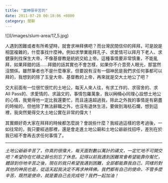 ```yaml
---
title: "當神很辛苦的"
date: 2011-07-28 00:18:06 +0800
category: 閒聊
---
```

<p>![](/images/slum-area/17_5.jpg)</p><p>人遇到困難或者有所希望時，就會求神拜佛吧？而台灣民間信仰的拜拜，可是說是相當複雜的，什麼事找什麼神。例如求學業能拜孔子、求愛情可以拜月下老人、求健康則找保生大帝，不像基督教是統統交給上帝。這種事情要非常慎重，不能亂拜，如果拜錯的話&hellip;&hellip;拜錯的話其實也不會怎樣，如果你不介意旁人眼光，那當然沒關係。雖然筆者也不是什麼專家，但要說有沒有一個神民是我們求任何事都可以拜的，我想到的除了玉皇大帝、基督教的上帝，再來就是交大土地公了吧？</p><p>交大前面有一位很忙很忙的土地公，每天人來人往，有求工作的、求宿舍的、求All Pass的、求愛情的、求論文的，事情包羅萬象，我以<span style="text-decoration: line-through;">同情心</span>同理心設想土地公的心情，我覺得他一定比我還要忙，而且遠遠超過我，除此之外我的事情是有窮盡的時候的，但他除了無法辭職之外，也沒有退休生活，要做到海枯石爛，想到這裡，我突然覺得交大土地公實在非常的偉大！</p><p>其實頗好奇大家在拜拜的時候都怎麼說？會說些什麼？我經過這樣的思考過後，一如往常的，我只要經過那裡，還是會走進土地公廟和土地公爺爺找招呼，差別在於我已經不會再去求任何事情了。</p><hr /><p><em>土地公爺爺辛苦了，你真的很偉大，每天面對數以萬計的禱文，一定忙地不可開交吧？希望你在忙碌之餘也別忘了休息。記得以前我遇到困難常會希望能靠你幫忙，體諒到你地辛苦之後，現在的我只希望我遇到困難，全部都能靠我自己，同樣的對其他的神民也是，從這天起我決定不再求神拜佛。我們都有自己的使命，不管多麼辛苦，既然是使命，就是要自己去完成吧？我們一起加油！</em></p>
